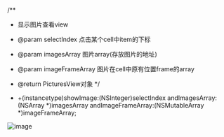 /**
 * 显示图片查看view

 * @param selectIndex 点击某个cell中item的下标
 * @param imagesArray 图片array(存放图片的地址)
 * @param imageFrameArray 图片在cell中原有位置frame的array
 * @return PicturesView对象
 */
* +(instancetype)showImage:(NSInteger)selectIndex andImagesArray:(NSArray *)imagesArray andImageFrameArray:(NSMutableArray *)imageFrameArray;

![image](https://github.com/lsfA1/LookImages/raw/master/LookImages/images/01.jpg)
